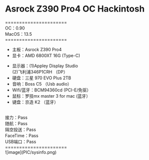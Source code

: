 # Asrock Z390 Pro4 OC Hackintosh
======================</br>
OC：0.90</br>
MacOS：13.5</br>
======================</br>
* 主板：Asrock Z390 Pro4</br>
* 显卡：AMD 6800XT 16G (Type-C)</br>
- 显示器：(1)Appley Display Studio</br>
        (2)飞利浦346P1CRH （DP）</br>
- 硬盘：三星 970 EVO Plus 2TB</br>
- 音响：Boss C5 （Usb audio）</br>
- Wifi/蓝牙：BCM94360cd (PCI-E/免驱）</br>
- 鼠标：罗技mx master 3 for mac (蓝牙）</br>
- 键盘：京造 K2 （蓝牙）</br>

</br>
 接力：Pass</br>
 随航：Pass</br>
 隔空投送：Pass</br>
 FaceTime：Pass</br>
 USB端口：Pass</br>
======================</br>
![image](PIC/sysinfo.png)
